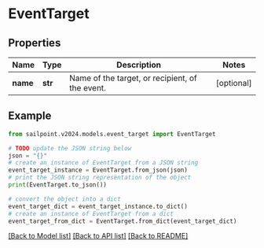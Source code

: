 # EventTarget


## Properties

Name | Type | Description | Notes
------------ | ------------- | ------------- | -------------
**name** | **str** | Name of the target, or recipient, of the event. | [optional] 

## Example

```python
from sailpoint.v2024.models.event_target import EventTarget

# TODO update the JSON string below
json = "{}"
# create an instance of EventTarget from a JSON string
event_target_instance = EventTarget.from_json(json)
# print the JSON string representation of the object
print(EventTarget.to_json())

# convert the object into a dict
event_target_dict = event_target_instance.to_dict()
# create an instance of EventTarget from a dict
event_target_from_dict = EventTarget.from_dict(event_target_dict)
```
[[Back to Model list]](../README.md#documentation-for-models) [[Back to API list]](../README.md#documentation-for-api-endpoints) [[Back to README]](../README.md)


